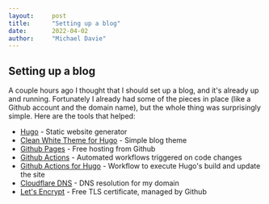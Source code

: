 ```yaml
---
layout:     post 
title:      "Setting up a blog"
date:       2022-04-02
author:     "Michael Davie"
---
```


## Setting up a blog

A couple hours ago I thought that I should set up a blog, and it's already up and running. Fortunately I already had some of the pieces in place (like a Github account and the domain name), but the whole thing was surprisingly simple. Here are the tools that helped:

- [Hugo](https://gohugo.io/) - Static website generator
- [Clean White Theme for Hugo](https://github.com/zhaohuabing/hugo-theme-cleanwhite) - Simple blog theme
- [Github Pages](https://pages.github.com/) - Free hosting from Github
- [Github Actions](https://github.com/features/actions) - Automated workflows triggered on code changes
- [Github Actions for Hugo](https://github.com/peaceiris/actions-hugo) - Workflow to execute Hugo's build and update the site
- [Cloudflare DNS](https://www.cloudflare.com/dns/) - DNS resolution for my domain
- [Let's Encrypt](https://letsencrypt.org/) - Free TLS certificate, managed by Github
